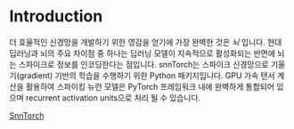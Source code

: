 # Introduction

더 효율적인 신경망을 개발하기 위한 영감을 얻기에 가장 완벽한 것은 *뇌* 입니다. 현대 딥러닝과 뇌의 주요 차이점 중 하나는 딥러닝 모델이 지속적으로 활성화되는 반면에 뇌는 스파이크로 정보를 인코딩한다는 점입니다. snnTorch는 스파이크 신경망으로 기울기(gradient) 기반의 학습을 수행하기 위한 Python 패키지입니다. GPU 가속 텐서 계산을 활용하여 스파이킹 뉴런 모델은 PyTorch 프레임워크 내에 완벽하게 통합되어 있으며 recurrent activation units으로 처리 될 수 있습니다.

<a href = 'https://snntorch.readthedocs.io/en/latest/'> SnnTorch </a>
